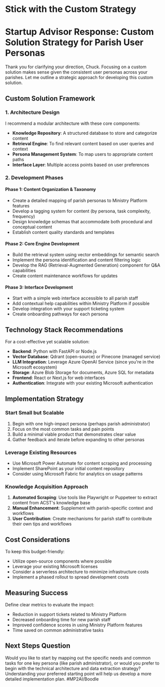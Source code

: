# Stick with the Custom Strategy

# Startup Advisor Response: Custom Solution Strategy for Parish User Personas

Thank you for clarifying your direction, Chuck. Focusing on a custom solution makes sense given the consistent user personas across your parishes. Let me outline a strategic approach for developing this custom solution.

## Custom Solution Framework

### 1. Architecture Design

I recommend a modular architecture with these core components:

- **Knowledge Repository**: A structured database to store and categorize content
- **Retrieval Engine**: To find relevant content based on user queries and context
- **Persona Management System**: To map users to appropriate content paths
- **Interface Layer**: Multiple access points based on user preferences

### 2. Development Phases

#### Phase 1: Content Organization & Taxonomy
- Create a detailed mapping of parish personas to Ministry Platform features
- Develop a tagging system for content (by persona, task complexity, frequency)
- Design knowledge schemas that accommodate both procedural and conceptual content
- Establish content quality standards and templates

#### Phase 2: Core Engine Development
- Build the retrieval system using vector embeddings for semantic search
- Implement the persona identification and content filtering logic
- Develop the RAG (Retrieval-Augmented Generation) component for Q&A capabilities
- Create content maintenance workflows for updates

#### Phase 3: Interface Development
- Start with a simple web interface accessible to all parish staff
- Add contextual help capabilities within Ministry Platform if possible
- Develop integration with your support ticketing system
- Create onboarding pathways for each persona

## Technology Stack Recommendations

For a cost-effective yet scalable solution:

- **Backend**: Python with FastAPI or Node.js
- **Vector Database**: Qdrant (open-source) or Pinecone (managed service)
- **LLM Integration**: Leverage Azure OpenAI Service (since you're in the Microsoft ecosystem)
- **Storage**: Azure Blob Storage for documents, Azure SQL for metadata
- **Frontend**: React or Next.js for web interfaces
- **Authentication**: Integrate with your existing Microsoft authentication

## Implementation Strategy

### Start Small but Scalable
1. Begin with one high-impact persona (perhaps parish administrator)
2. Focus on the most common tasks and pain points
3. Build a minimal viable product that demonstrates clear value
4. Gather feedback and iterate before expanding to other personas

### Leverage Existing Resources
- Use Microsoft Power Automate for content scraping and processing
- Implement SharePoint as your initial content repository
- Consider using Microsoft Fabric for analytics on usage patterns

### Knowledge Acquisition Approach
1. **Automated Scraping**: Use tools like Playwright or Puppeteer to extract content from ACST's knowledge base
2. **Manual Enhancement**: Supplement with parish-specific context and workflows
3. **User Contribution**: Create mechanisms for parish staff to contribute their own tips and workflows

## Cost Considerations

To keep this budget-friendly:
- Utilize open-source components where possible
- Leverage your existing Microsoft licenses
- Consider a serverless architecture to minimize infrastructure costs
- Implement a phased rollout to spread development costs

## Measuring Success

Define clear metrics to evaluate the impact:
- Reduction in support tickets related to Ministry Platform
- Decreased onboarding time for new parish staff
- Improved confidence scores in using Ministry Platform features
- Time saved on common administrative tasks

## Next Steps Question

Would you like to start by mapping out the specific needs and common tasks for one key persona (like parish administrator), or would you prefer to begin with the technical architecture and data extraction strategy? Understanding your preferred starting point will help us develop a more detailed implementation plan.
#MP2AI/Boodle